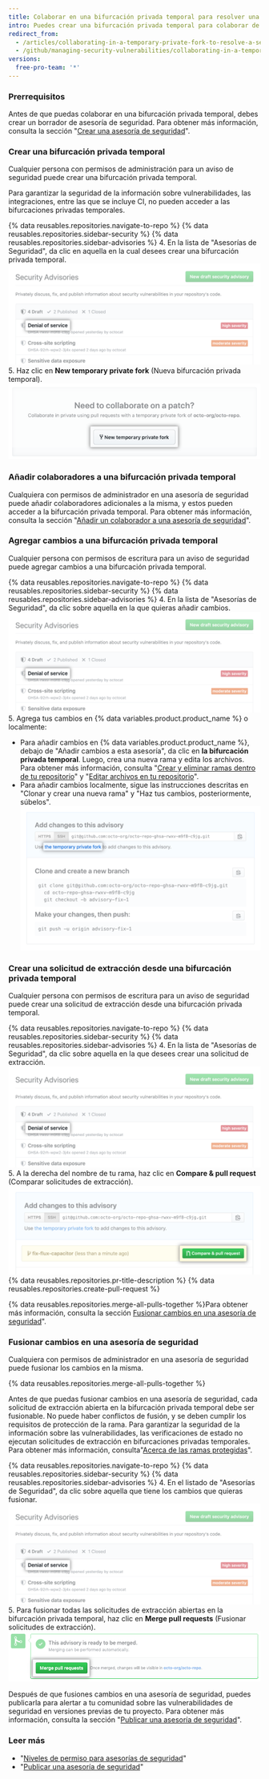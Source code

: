 ```yaml
---
title: Colaborar en una bifurcación privada temporal para resolver una vulnerabilidad de seguridad
intro: Puedes crear una bifurcación privada temporal para colaborar de manera privada en la resolución de una vulnerabilidad de seguridad en tu repositorio.
redirect_from:
  - /articles/collaborating-in-a-temporary-private-fork-to-resolve-a-security-vulnerability
  - /github/managing-security-vulnerabilities/collaborating-in-a-temporary-private-fork-to-resolve-a-security-vulnerability
versions:
  free-pro-team: '*'
---
```

### Prerrequisitos

Antes de que puedas colaborar en una bifurcación privada temporal, debes crear un borrador de asesoría de seguridad. Para obtener más información, consulta la sección "[Crear una asesoría de seguridad](/github/managing-security-vulnerabilities/creating-a-security-advisory)".

### Crear una bifurcación privada temporal

Cualquier persona con permisos de administración para un aviso de seguridad puede crear una bifurcación privada temporal.

Para garantizar la seguridad de la información sobre vulnerabilidades, las integraciones, entre las que se incluye CI, no pueden acceder a las bifurcaciones privadas temporales.

{% data reusables.repositories.navigate-to-repo %}
{% data reusables.repositories.sidebar-security %}
{% data reusables.repositories.sidebar-advisories %}
4. En la lista de "Asesorías de Seguridad", da clic en aquella en la cual desees crear una bifurcación privada temporal. ![Asesoría de seguridad en la lista](/assets/images/help/security/security-advisory-in-list.png)
5. Haz clic en **New temporary private fork** (Nueva bifurcación privada temporal). ![Nuevo botón de bifurcación privada temporal](/assets/images/help/security/new-temporary-private-fork-button.png)

### Añadir colaboradores a una bifurcación privada temporal

Cualquiera con permisos de administrador en una asesoría de seguridad puede añadir colaboradores adicionales a la misma, y estos pueden acceder a la bifurcación privada temporal. Para obtener más información, consulta la sección "[Añadir un colaborador a una asesoría de seguridad](/github/managing-security-vulnerabilities/adding-a-collaborator-to-a-security-advisory)".

### Agregar cambios a una bifurcación privada temporal

Cualquier persona con permisos de escritura para un aviso de seguridad puede agregar cambios a una bifurcación privada temporal.

{% data reusables.repositories.navigate-to-repo %}
{% data reusables.repositories.sidebar-security %}
{% data reusables.repositories.sidebar-advisories %}
4. En la lista de "Asesorías de Seguridad", da clic sobre aquella en la que quieras añadir cambios. ![Asesoría de seguridad en la lista](/assets/images/help/security/security-advisory-in-list.png)
5. Agrega tus cambios en {% data variables.product.product_name %} o localmente:
   - Para añadir cambios en {% data variables.product.product_name %}, debajo de "Añadir cambios a esta asesoría", da clic en **la bifurcación privada temporal**. Luego, crea una nueva rama y edita los archivos. Para obtener más información, consulta "[Crear y eliminar ramas dentro de tu repositorio](/articles/creating-and-deleting-branches-within-your-repository)" y "[Editar archivos en tu repositorio](/articles/editing-files-in-your-repository)".
   - Para añadir cambios localmente, sigue las instrucciones descritas en "Clonar y crear una nueva rama" y "Haz tus cambios, posteriormente, súbelos". ![Agregar cambios en este cuadro de aviso](/assets/images/help/security/add-changes-to-this-advisory-box.png)

### Crear una solicitud de extracción desde una bifurcación privada temporal

Cualquier persona con permisos de escritura para un aviso de seguridad puede crear una solicitud de extracción desde una bifurcación privada temporal.

{% data reusables.repositories.navigate-to-repo %}
{% data reusables.repositories.sidebar-security %}
{% data reusables.repositories.sidebar-advisories %}
4. En la lista de "Asesorías de Seguridad", da clic sobre aquella en la que desees crear una solicitud de extracción. ![Asesoría de seguridad en la lista](/assets/images/help/security/security-advisory-in-list.png)
5. A la derecha del nombre de tu rama, haz clic en **Compare & pull request** (Comparar solicitudes de extracción). ![Botón Compare & pull request (Comparar y solicitud de extracción)](/assets/images/help/security/security-advisory-compare-and-pr.png)
{% data reusables.repositories.pr-title-description %}
{% data reusables.repositories.create-pull-request %}

{% data reusables.repositories.merge-all-pulls-together %}Para obtener más información, consulta la sección [Fusionar cambios en una asesoría de seguridad](#merging-changes-in-a-security-advisory)".

### Fusionar cambios en una asesoría de seguridad

Cualquiera con permisos de administrador en una asesoría de seguridad puede fusionar los cambios en la misma.

{% data reusables.repositories.merge-all-pulls-together %}

Antes de que puedas fusionar cambios en una asesoría de seguridad, cada solicitud de extracción abierta en la bifurcación privada temporal debe ser fusionable. No puede haber conflictos de fusión, y se deben cumplir los requisitos de protección de la rama. Para garantizar la seguridad de la información sobre las vulnerabilidades, las verificaciones de estado no ejecutan solicitudes de extracción en bifurcaciones privadas temporales. Para obtener más información, consulta"[Acerca de las ramas protegidas](/articles/about-protected-branches)".

{% data reusables.repositories.navigate-to-repo %}
{% data reusables.repositories.sidebar-security %}
{% data reusables.repositories.sidebar-advisories %}
4. En el listado de "Asesorías de Seguridad", da clic sobre aquella que tiene los cambios que quieras fusionar. ![Asesoría de seguridad en la lista](/assets/images/help/security/security-advisory-in-list.png)
5. Para fusionar todas las solicitudes de extracción abiertas en la bifurcación privada temporal, haz clic en **Merge pull requests** (Fusionar solicitudes de extracción). ![Botón para fusionar solicitud de extracción](/assets/images/help/security/merge-pull-requests-button.png)

Después de que fusiones cambios en una asesoría de seguridad, puedes publicarla para alertar a tu comunidad sobre las vulnerabilidades de seguridad en versiones previas de tu proyecto. Para obtener más información, consulta la sección "[Publicar una asesoría de seguridad](/github/managing-security-vulnerabilities/publishing-a-security-advisory)".

### Leer más

- "[Niveles de permiso para asesorías de seguridad](/github/managing-security-vulnerabilities/permission-levels-for-security-advisories)"
- "[Publicar una asesoría de seguridad](/github/managing-security-vulnerabilities/publishing-a-security-advisory)"
